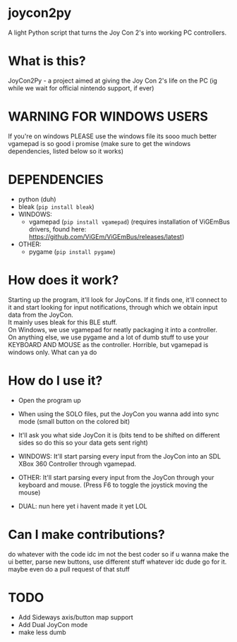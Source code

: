 # joycon2py
A light Python script that turns the Joy Con 2's into working PC controllers.

# What is this?
JoyCon2Py - a project aimed at giving the Joy Con 2's life on the PC (ig while we wait for official nintendo support, if ever)

# WARNING FOR WINDOWS USERS
If you're on windows PLEASE use the windows file its sooo much better vgamepad is so good i promise (make sure to get the windows dependencies, listed below so it works)

# DEPENDENCIES
- python (duh)  
- bleak (`pip install bleak`)  
- WINDOWS:  
  - vgamepad (`pip install vgamepad`) (requires installation of ViGEmBus drivers, found here: https://github.com/ViGEm/ViGEmBus/releases/latest)  
- OTHER:  
  - pygame (`pip install pygame`)

# How does it work?
Starting up the program, it'll look for JoyCons. If it finds one, it'll connect to it and start looking for input notifications, through which we obtain input data from the JoyCon.  
It mainly uses bleak for this BLE stuff.  
On Windows, we use vgamepad for neatly packaging it into a controller.  
On anything else, we use pygame and a lot of dumb stuff to use your KEYBOARD AND MOUSE as the controller. Horrible, but vgamepad is windows only. What can ya do

# How do I use it?
- Open the program up  
- When using the SOLO files, put the JoyCon you wanna add into sync mode (small button on the colored bit)  
- It'll ask you what side JoyCon it is (bits tend to be shifted on different sides so do this so your data gets sent right)  
- WINDOWS: It'll start parsing every input from the JoyCon into an SDL XBox 360 Controller through vgamepad.  
- OTHER: It'll start parsing every input from the JoyCon through your keyboard and mouse. (Press F6 to toggle the joystick moving the mouse)

- DUAL: nun here yet i havent made it yet LOL

# Can I make contributions?
do whatever with the code idc
im not the best coder so if u wanna make the ui better, parse new buttons, use different stuff whatever idc dude go for it. maybe even do a pull request of that stuff

# TODO
- Add Sideways axis/button map support  
- Add Dual JoyCon mode  
- make less dumb
